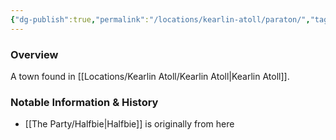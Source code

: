 ```yaml
---
{"dg-publish":true,"permalink":"/locations/kearlin-atoll/paraton/","tags":["Undiscovered"],"updated":"2025-03-01T21:15:46.415+00:00"}
---
```



### Overview
A town found in [[Locations/Kearlin Atoll/Kearlin Atoll\|Kearlin Atoll]].

### Notable Information & History 
- [[The Party/Halfbie\|Halfbie]] is originally from here